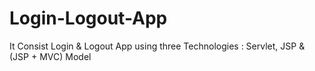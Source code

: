 # Login-Logout-App
It Consist Login &amp; Logout App using three Technologies : Servlet, JSP &amp; (JSP + MVC) Model 
